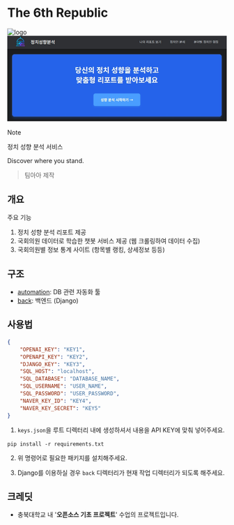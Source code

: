 # The 6th Republic
![logo](https://avatars.githubusercontent.com/u/207436724?s=300&v=4)
![intro](https://github.com/TeamICEA/TheSixthRepublic/blob/main/intro.jpg?raw=true)
 > [!NOTE]
 > 정치 성향 분석 서비스
>
Discover where you stand.

> 팀아아 제작

## 개요
주요 기능
1. 정치 성향 분석 리포트 제공
2. 국회의원 데이터로 학습한 챗봇 서비스 제공 (웹 크롤링하여 데이터 수집)
3. 국회의원별 정보 통계 사이트 (항목별 랭킹, 상세정보 등등)

## 구조
- [automation](https://github.com/TeamICEA/TheSixthRepublic/tree/main/automation): DB 관련 자동화 툴
- [back](https://github.com/TeamICEA/TheSixthRepublic/tree/main/back): 백엔드 (Django)

## 사용법
```json
{
    "OPENAI_KEY": "KEY1",
    "OPENAPI_KEY": "KEY2",
    "DJANGO_KEY": "KEY3",
    "SQL_HOST": "localhost",
    "SQL_DATABASE": "DATABASE_NAME",
    "SQL_USERNAME": "USER_NAME",
    "SQL_PASSWORD": "USER_PASSWORD",
    "NAVER_KEY_ID": "KEY4",
    "NAVER_KEY_SECRET": "KEY5"
}
```
1. `keys.json`을 루트 디렉터리 내에 생성하셔서 내용을 API KEY에 맞춰 넣어주세요.

```
pip install -r requirements.txt
```
2. 위 명령어로 필요한 패키지를 설치해주세요.

3. Django를 이용하실 경우 `back` 디렉터리가 현재 작업 디렉터리가 되도록 해주세요.

## 크레딧
- 충북대학교 내 '**오픈소스 기초 프로젝트**' 수업의 프로젝트입니다.
